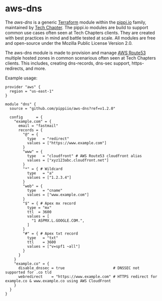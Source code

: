 # aws-dns

The _aws-dns_ is a generic [Terraform](https://www.terraform.io/) module within the [pippi.io](https://pippi.io) family, maintained by [Tech Chapter](https://techchapter.com/). The pippi.io modules are build to support common use cases often seen at Tech Chapters clients. They are created with best practices in mind and battle tested at scale. All modules are free and open-source under the Mozilla Public License Version 2.0.

The aws-dns module is made to provision and manage [AWS Route53](https://aws.amazon.com/route53/) multiple hosted zones in common scenarious often seen at Tech Chapters clients. This includes, creating dns-records, dns-sec support, https-redirects, and more.

Example usage:
```hcl
provider "aws" {
  region = "us-east-1"
}

module "dns" {
  source = "github.com/pippiio/aws-dns?ref=v1.2.0"

  config      = {
    "example.com" = {
      email = "fastmail"
      records = {
        "@" = {
          type   = "redirect"
          values = ["https://www.example.com"]
        }
        "www" = {
          type   = "cloudfront" # AWS Route53 cloudfront alias
          values = ["xyz123abc.cloudfront.net"]
        }
        "*" = { # Wildcard
          type   = "a"
          values = ["1.2.3.4"]
        }
        "web" = {
          type   = "cname"
          values = ["www.example.com"]
        }
        "$" = { # Apex mx record
          type = "mx"
          ttl  = 3600
          values = [
            "1 ASPMX.L.GOOGLE.COM.",
          ]
        }
        "#" = { # Apex txt record
          type   = "txt"
          ttl    = 3600
          values = ["v=spf1 ~all"]
        }
      }
    }
    "example.co" = {
      disable_dnssec = true                      # DNSSEC not supported for .co tld 
      webredirect    = "https://www.example.com" # HTTPS redirect for example.co & www.example.co using AWS CloudFront
    }
  }
}
```
